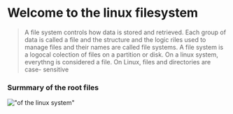 # Welcome to the linux filesystem

> A file system controls how data is stored and retrieved. Each group of data is called a file and the structure and 
    the logic riles used to manage files and their names are called file systems.
    A file system is a logocal colection of files on a partition or disk. On a linux system, everythng is considered a file. On Linux, files and directories are case-     sensitive

 ### Surmmary of the root files
 
 !["of the linux system"](https://prnt.sc/DB1e0mCwTRw4)
